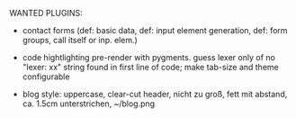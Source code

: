 WANTED PLUGINS:
- contact forms (def: basic data, def: input element generation, def: form groups, call itself or inp. elem.)
- code hightlighting pre-render with pygments. guess lexer only of no "lexer: xx" string found in first line of code; make tab-size and theme configurable

- blog style: uppercase, clear-cut header, nicht zu groß, fett mit abstand, ca. 1.5cm unterstrichen, ~/blog.png
